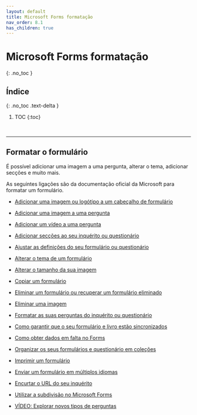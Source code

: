 ```yaml
---
layout: default
title: Microsoft Forms formatação
nav_order: 8.1
has_children: true
---
```


# Microsoft Forms formatação
{: .no_toc }


## Índice
{: .no_toc .text-delta }

1. TOC
{:toc}

<br/>

---

## Formatar o formulário

É possível adicionar uma imagem a uma pergunta, alterar o tema, adicionar secções e muito mais.

As seguintes ligações são da documentação oficial da Microsoft para formatar um formulário.

* [Adicionar uma imagem ou logótipo a um cabeçalho de formulário](https://support.microsoft.com/pt-pt/office/adicionar-uma-imagem-ou-log%C3%B3tipo-a-um-cabe%C3%A7alho-de-formul%C3%A1rio-0b3ce567-5713-4d18-bc65-4247864acaec)

* [Adicionar uma imagem a uma pergunta](https://support.microsoft.com/pt-pt/office/adicionar-uma-imagem-a-uma-pergunta-72ffc881-c22e-4069-8468-400d1c580871)

* [Adicionar um vídeo a uma pergunta](https://support.microsoft.com/pt-pt/office/adicionar-um-v%C3%ADdeo-a-uma-pergunta-40b41cf5-0f8d-49b4-b73d-6e0421bc7d6d)

* [Adicionar secções ao seu inquérito ou questionário](https://support.microsoft.com/pt-pt/office/adicionar-sec%C3%A7%C3%B5es-ao-seu-inqu%C3%A9rito-ou-question%C3%A1rio-c6578df5-0343-4629-8cf6-ab3bd87475ee)

* [Ajustar as definições do seu formulário ou questionário](https://support.microsoft.com/pt-pt/office/alterar-o-tema-de-um-formul%C3%A1rio-895ca902-833b-4f56-9488-f36480d837ef)

* [Alterar o tema de um formulário](https://support.microsoft.com/pt-pt/office/alterar-o-tema-de-um-formul%C3%A1rio-895ca902-833b-4f56-9488-f36480d837ef)

* [Alterar o tamanho da sua imagem](https://support.microsoft.com/pt-pt/office/alterar-o-tamanho-da-sua-imagem-15ce2fb5-4159-401c-b039-0587a19a3823)

* [Copiar um formulário](https://support.microsoft.com/pt-pt/office/copiar-um-formul%C3%A1rio-4b91b775-b984-4afd-b5fe-6396c71d7697)

* [Eliminar um formulário ou recuperar um formulário eliminado](https://support.microsoft.com/pt-pt/office/eliminar-um-formul%C3%A1rio-ou-recuperar-um-formul%C3%A1rio-eliminado-2207e468-ce1b-4c4a-a256-caf631d87af0)

* [Eliminar uma imagem](https://support.microsoft.com/pt-pt/office/eliminar-uma-imagem-fdcb1862-9909-44f9-99d8-1d1bf1ea1909)

* [Formatar as suas perguntas do inquérito ou questionário](https://support.microsoft.com/pt-pt/office/formatar-as-suas-perguntas-do-inqu%C3%A9rito-ou-question%C3%A1rio-a21f907d-49ee-4691-a355-68f29d96bd0c)

* [Como garantir que o seu formulário e livro estão sincronizados](https://support.microsoft.com/pt-pt/office/como-garantir-que-o-seu-formul%C3%A1rio-e-livro-est%C3%A3o-sincronizados-e7fd7e45-d63f-4b30-b2ed-76709fe35813)

* [Como obter dados em falta no Forms](https://support.microsoft.com/pt-pt/office/como-obter-dados-em-falta-no-forms-9fb98299-4dcc-41a4-bb29-34a9c3daf8cc)

* [Organizar os seus formulários e questionário em coleções](https://support.microsoft.com/pt-pt/office/organizar-os-seus-formul%C3%A1rios-e-question%C3%A1rios-em-cole%C3%A7%C3%B5es-060bb676-7b32-4caf-bdac-b7f5b511b3f8)

* [Imprimir um formulário](https://support.microsoft.com/pt-pt/office/imprimir-um-formul%C3%A1rio-22100b98-ba3c-41c1-9513-f76caca664fc)

* [Enviar um formulário em múltiplos idiomas](https://support.microsoft.com/pt-pt/office/enviar-um-formul%C3%A1rio-em-m%C3%BAltiplos-idiomas-e948a2ea-31c8-432f-91bf-67790e226706)

* [Encurtar o URL do seu inquérito](https://support.microsoft.com/pt-pt/office/encurtar-o-url-do-seu-inqu%C3%A9rito-87cbe494-6631-4dec-b5f2-420754bf432f)

* [Utilizar a subdivisão no Microsoft Forms](https://support.microsoft.com/pt-pt/office/utilizar-a-l%C3%B3gica-de-ramifica%C3%A7%C3%A3o-no-microsoft-forms-16634fda-eddb-44da-856d-6a8213f0d8bb)

* [VÍDEO: Explorar novos tipos de perguntas](https://www.microsoft.com/pt-PT/videoplayer/embed/RE1YgJm)
